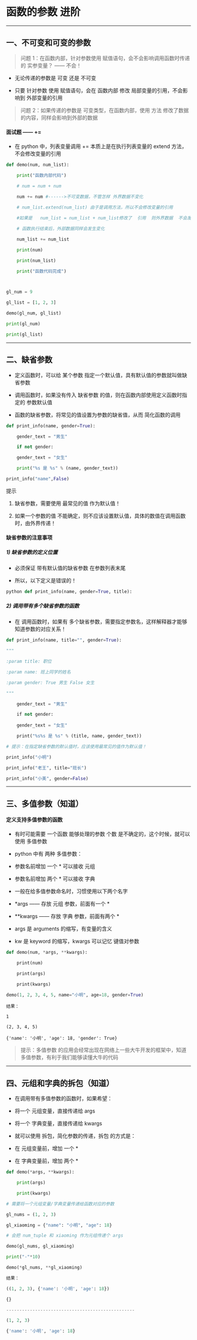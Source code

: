 # 函数的参数 进阶

---

## 一、不可变和可变的参数

> 问题 1：在函数内部，针对参数使用 赋值语句，会不会影响调用函数时传递的 实参变量？ —— 不会！

- 无论传递的参数是 可变 还是 不可变

- 只要 针对参数 使用 赋值语句，会在 函数内部 修改 局部变量的引用，不会影响到 外部变量的引用

> 问题 2：如果传递的参数是 可变类型，在函数内部，使用 方法 修改了数据的内容，同样会影响到外部的数据

#### 面试题 —— +=

- 在 python 中，列表变量调用 += 本质上是在执行列表变量的 extend 方法，不会修改变量的引用

```py
def demo(num, num_list):

    print("函数内部代码")

    # num = num + num

    num += num #------>不可变数据，不管怎样 外界数据不变化
    
    # num_list.extend(num_list) 由于是调用方法，所以不会修改变量的引用

    #如果是   num_list = num_list + num_list修改了  引用  则外界数据  不会发生变化

    # 函数执行结束后，外部数据同样会发生变化

    num_list += num_list

    print(num)

    print(num_list)

    print("函数代码完成")



gl_num = 9

gl_list = [1, 2, 3]

demo(gl_num, gl_list)

print(gl_num)

print(gl_list)
```

---

## 二、缺省参数

- 定义函数时，可以给 某个参数 指定一个默认值，具有默认值的参数就叫做缺省参数

- 调用函数时，如果没有传入 缺省参数 的值，则在函数内部使用定义函数时指定的 参数默认值

- 函数的缺省参数，将常见的值设置为参数的缺省值，从而 简化函数的调用

```py
def print_info(name, gender=True):

    gender_text = "男生"

    if not gender:

    gender_text = "女生"

    print("%s 是 %s" % (name, gender_text))

print_info("name",False)
```

提示

1. 缺省参数，需要使用 最常见的值 作为默认值！

2. 如果一个参数的值 不能确定，则不应该设置默认值，具体的数值在调用函数时，由外界传递！

#### 缺省参数的注意事项

##### 1) 缺省参数的定义位置

- 必须保证 带有默认值的缺省参数 在参数列表末尾

- 所以，以下定义是错误的！

```py
python def print_info(name, gender=True, title):
```

##### 2) 调用带有多个缺省参数的函数

- 在 调用函数时，如果有 多个缺省参数，需要指定参数名，这样解释器才能够知道参数的对应关系！

```py
def print_info(name, title="", gender=True):

"""

:param title: 职位

:param name: 班上同学的姓名

:param gender: True 男生 False 女生

"""

    gender_text = "男生"

    if not gender:
    
    gender_text = "女生"

    print("%s%s 是 %s" % (title, name, gender_text))
```



```py
# 提示：在指定缺省参数的默认值时，应该使用最常见的值作为默认值！

print_info("小明")

print_info("老王", title="班长")

print_info("小美", gender=False)
```

---

## 三、多值参数（知道）

#### 定义支持多值参数的函数

- 有时可能需要 一个函数 能够处理的参数 个数 是不确定的，这个时候，就可以使用 多值参数

- python 中有 两种 多值参数：

- 参数名前增加 一个 * 可以接收 元组

- 参数名前增加 两个 * 可以接收 字典

- 一般在给多值参数命名时，习惯使用以下两个名字

- *args —— 存放 元组 参数，前面有一个 *

- **kwargs —— 存放 字典 参数，前面有两个 *

- args 是 arguments 的缩写，有变量的含义

- kw 是 keyword 的缩写，kwargs 可以记忆 键值对参数

```py
def demo(num, *args, **kwargs):

    print(num)

    print(args)

    print(kwargs)

demo(1, 2, 3, 4, 5, name="小明", age=18, gender=True)
```

    结果：
    
    1
    
    (2, 3, 4, 5)
    
    {'name': '小明', 'age': 18, 'gender': True}



> 提示：多值参数 的应用会经常出现在网络上一些大牛开发的框架中，知道多值参数，有利于我们能够读懂大牛的代码

---

## 四、元组和字典的拆包（知道）

- 在调用带有多值参数的函数时，如果希望：

- 将一个 元组变量，直接传递给 args

- 将一个 字典变量，直接传递给 kwargs

- 就可以使用 拆包，简化参数的传递，拆包 的方式是：

- 在 元组变量前，增加 一个 *

- 在 字典变量前，增加 两个 *

```py
def demo(*args, **kwargs):

    print(args)

    print(kwargs)

# 需要将一个元组变量/字典变量传递给函数对应的参数

gl_nums = (1, 2, 3)

gl_xiaoming = {"name": "小明", "age": 18}

# 会把 num_tuple 和 xiaoming 作为元组传递个 args

demo(gl_nums, gl_xiaoming)

print("-"*10)

demo(*gl_nums, **gl_xiaoming)

结果：

((1, 2, 3), {'name': '小明', 'age': 18})

{}

-------------------------------------------------

(1, 2, 3)

{'name': '小明', 'age': 18}
```


